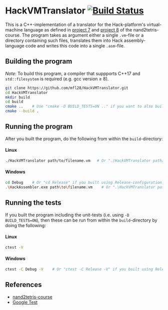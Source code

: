 # HackVMTranslator [![Build Status](https://travis-ci.org/mfl28/HackVMTranslator.svg?branch=master)](https://travis-ci.org/mfl28/HackVMTranslator)
This is a C++-implementation of a translator for the Hack-platform's virtual-machine language as defined in [project 7](https://www.nand2tetris.org/project07) and [project 8](https://www.nand2tetris.org/project08) of the nand2tetris-course.
The program takes as argument either a single `.vm`-file or a directory containing such files, translates them into Hack assembly-language code and writes this code into a single `.asm`-file.

## Building the program
_Note_: To build this program, a compiler that suppports C++17 and `std::filesystem` is required (e.g. gcc version &geq; 8).

```bash
git clone https://github.com/mfl28/HackVMTranslator.git
cd HackVMTranslator
mkdir build
cd build
cmake ..    # Use "cmake -D BUILD_TESTS=ON .." if you want to also build the unit-tests.
cmake --build .   
```
## Running the program
After you built the program, do the following from within the `build`-directory:
#### Linux
```bash
./HackVMTranslator path/to/filename.vm   # Or "./HackVMTranslator path/to/directory"
```
#### Windows
```bash
cd Debug    # Or "cd Release" if you built using Release-configuration.
.\HackAssembler.exe path\to\filename.vm    # Or ".\HackVMTranslator path\to\directory"
```
## Running the tests
If you built the program including the unit-tests (i.e. using `-D BUILD_TESTS=ON`), then these can be run from within the `build`-directory by doing the following:
#### Linux
```bash
ctest -V
```
#### Windows
```bash
ctest -C Debug -V    # Or "ctest -C Release -V" if you built using Release-configuration.
```
## References
- [nand2tetris-course](https://www.nand2tetris.org)
- [Google Test](https://github.com/google/googletest)
